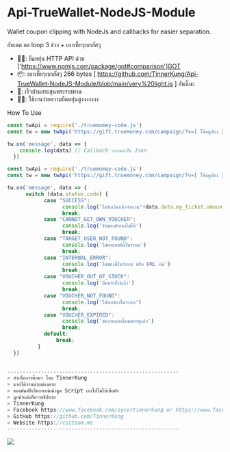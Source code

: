 # Api-TrueWallet-NodeJS-Module
Wallet coupon clipping with NodeJs and callbacks for easier separation.

อับเดต ลด loop 3 ช่วง + เบาเหี้ยๆเบาสัสๆ

+ 🐱‍👤: ยืดหยุ่น HTTP API ด้วย ['https://www.npmjs.com/package/got#comparison']GOT
+ 📦: เบาเหี้ยๆเบาสัสๆ 266 bytes [ https://github.com/TinnerKung/Api-TrueWallet-NodeJS-Module/blob/main/very%20light.js ] อันนี้นะ
+ 🚀: เร็วปานกระสุนพระราชทาน
+ 🐱‍🏍: ใช้งานง่ายความยืดหยุ่นสูงงงงงงง

How To Use

```js
const twApi = require('./truemomey-code.js')
const tw = new twApi('https://gift.truemoney.com/campaign/?v=[ โค๊ตคูปอง ]', '[เบอร์โทร]')

tw.on('message', data => {
    console.log(data) // Callback ออกมาเป็น Json
  })
```

```js
const twApi = require('./truemomey-code.js')
const tw = new twApi('https://gift.truemoney.com/campaign/?v=[ โค๊ตคูปอง ]', '[เบอร์โทร]')

tw.on('message', data => {
      switch (data.status.code) {
            case "SUCCESS":
                  console.log('ไดรับเงินแล้วจำนวน'+data.data.my_ticket.amount_baht)
                  break;
            case "CANNOT_GET_OWN_VOUCHER":
                  console.log('รับซองตัวเองไม่ได้')
                  break;
            case "TARGET_USER_NOT_FOUND":
                  console.log('ไม่พบเบอร์นี้ในระบบ')
                  break;
            case "INTERNAL_ERROR":
                  console.log('ไม่ซองนี้ในระบบ หรือ URL ผิด')
                  break;
            case "VOUCHER_OUT_OF_STOCK":
                  console.log('มีคนรับไปแล้ว')
                  break;
            case "VOUCHER_NOT_FOUND":
                  console.log('ไม่พบซองในระบบ')
                  break;
            case "VOUCHER_EXPIRED":
                  console.log('ซองวอเลทนี้หมดอายุแล้ว')
                  break;
            default:
                break;
          }
  })
  
```

```js
--------------------------------------------------------
> ทำเพือการศึกษา โดย TinnerKung
> แจกได้จำหน่ายพ่องตาย
> ของมันฟรีเสือกหาพ่อค้าดูด Script เอาไปโมให้เสียตัง
> ลูกค้าแม่งก็ควายชิปหาย
> TinnerKung
> Facebook https://www.facebook.com/sycertinnerkung or https://www.facebook.com/profile.php?id=100067487726495
> GitHub https://github.com/TinnerKung
> Website https://cszteam.me
--------------------------------------------------------
```
<img src="https://komarev.com/ghpvc/?username=TinnerKung&color=blueviolet" align="left">
